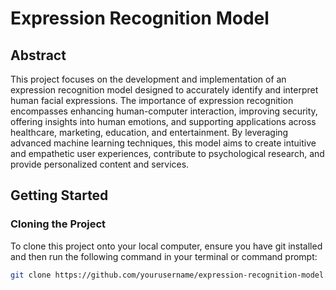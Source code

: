 # Expression Recognition Model

## Abstract
This project focuses on the development and implementation of an expression recognition model designed to accurately identify and interpret human facial expressions. The importance of expression recognition encompasses enhancing human-computer interaction, improving security, offering insights into human emotions, and supporting applications across healthcare, marketing, education, and entertainment. By leveraging advanced machine learning techniques, this model aims to create intuitive and empathetic user experiences, contribute to psychological research, and provide personalized content and services.

## Getting Started

### Cloning the Project
To clone this project onto your local computer, ensure you have git installed and then run the following command in your terminal or command prompt:

```bash
git clone https://github.com/yourusername/expression-recognition-model.git
